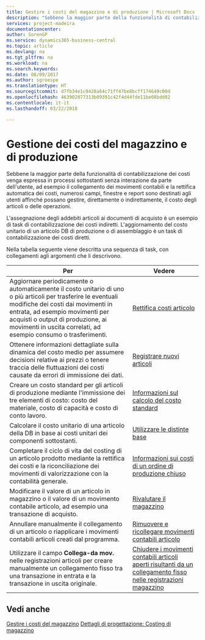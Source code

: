 ```yaml
---
title: Gestire i costi del magazzino e di produzione | Microsoft Docs
description: "Sebbene la maggior parte della funzionalità di contabilizzazione dei costi venga espressa in processi sottostanti senza interazione da parte dell'utente, ad esempio il collegamento dei movimenti contabili e la rettifica automatica dei costi, numerosi campi, finestre e report sono destinati agli utenti affinché possano gestire, direttamente o indirettamente, il costo degli articoli o delle operazioni."
services: project-madeira
documentationcenter: 
author: SorenGP
ms.service: dynamics365-business-central
ms.topic: article
ms.devlang: na
ms.tgt_pltfrm: na
ms.workload: na
ms.search.keywords: 
ms.date: 08/09/2017
ms.author: sgroespe
ms.translationtype: HT
ms.sourcegitcommit: d7fb34e1c9428a64c71ff47be8bcff174649c00d
ms.openlocfilehash: 463902077313b09391c42f4d44fde11be08bdd02
ms.contentlocale: it-it
ms.lasthandoff: 03/22/2018

---
```

# <a name="handling-inventory-and-manufacturing-costs"></a>Gestione dei costi del magazzino e di produzione
Sebbene la maggior parte della funzionalità di contabilizzazione dei costi venga espressa in processi sottostanti senza interazione da parte dell'utente, ad esempio il collegamento dei movimenti contabili e la rettifica automatica dei costi, numerosi campi, finestre e report sono destinati agli utenti affinché possano gestire, direttamente o indirettamente, il costo degli articoli o delle operazioni.  

 L'assegnazione degli addebiti articoli ai documenti di acquisto è un esempio di task di contabilizzazione dei costi indiretti. L'aggiornamento del costo unitario di un articolo DB di produzione o di assemblaggio è un task di contabilizzazione dei costi diretti.  

 Nella tabella seguente viene descritta una sequenza di task, con collegamenti agli argomenti che li descrivono.   

|**Per**|**Vedere**|  
|------------|-------------|  
|Aggiornare periodicamente o automaticamente il costo unitario di uno o più articoli per trasferire le eventuali modifiche dei costi dai movimenti in entrata, ad esempio movimenti per acquisti o output di produzione, ai movimenti in uscita correlati, ad esempio consumo o trasferimenti.|[Rettifica costi articolo](inventory-how-adjust-item-costs.md)|  
|Ottenere informazioni dettagliate sulla dinamica del costo medio per assumere decisioni relative ai prezzi o tenere traccia delle fluttuazioni dei costi causate da errori di immissione dei dati.|[Registrare nuovi articoli](inventory-how-register-new-items.md)|  
|Creare un costo standard per gli articoli di produzione mediante l'immissione dei tre elementi di costo: costo del materiale, costo di capacità e costo di conto lavoro.|[Informazioni sul calcolo del costo standard](finance-about-calculating-standard-cost.md)|  
|Calcolare il costo unitario di una articolo della DB in base ai costi unitari dei componenti sottostanti.|[Utilizzare le distinte base](inventory-how-work-BOMs.md)|  
|Completare il ciclo di vita del costing di un articolo prodotto mediante la rettifica dei costi e la riconciliazione dei movimenti di valorizzazione con la contabilità generale.|[Informazioni sui costi di un ordine di produzione chiuso](finance-about-finished-production-order-costs.md)|  
|Modificare il valore di un articolo in magazzino o il valore di un movimento contabile articolo, ad esempio una transazione di acquisto.|[Rivalutare il magazzino](inventory-how-revalue-inventory.md)|
|Annullare manualmente il collegamento di un articolo o riapplicare i movimenti contabili articoli creati dal programma.|[Rimuovere e ricollegare movimenti contabili articolo](finance-how-to-remove-and-reapply-item-entries.md)|  
|Utilizzare il campo **Collega-da mov.** nelle registrazioni articoli per creare manualmente un collegamento fisso tra una transazione in entrata e la transazione in uscita originale.|[Chiudere i movimenti contabili articoli aperti risultanti da un collegamento fisso nelle registrazioni magazzino](finance-how-to-close-open-item-ledger-entries-resulting-from-fixed-application-in-the-item-journal.md)|  

## <a name="see-also"></a>Vedi anche  
[Gestire i costi del magazzino](finance-manage-inventory-costs.md)
[Dettagli di progettazione: Costing di magazzino](design-details-inventory-costing.md)

